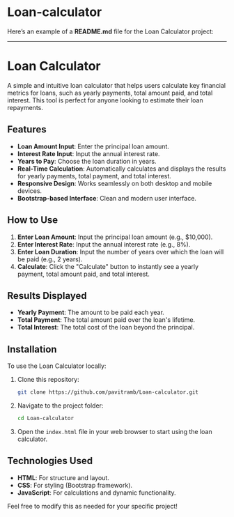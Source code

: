 # Loan-calculator
Here’s an example of a **README.md** file for the Loan Calculator project:

---

# Loan Calculator

A simple and intuitive loan calculator that helps users calculate key financial metrics for loans, such as yearly payments, total amount paid, and total interest. This tool is perfect for anyone looking to estimate their loan repayments.

## Features

- **Loan Amount Input**: Enter the principal loan amount.
- **Interest Rate Input**: Input the annual interest rate.
- **Years to Pay**: Choose the loan duration in years.
- **Real-Time Calculation**: Automatically calculates and displays the results for yearly payments, total payment, and total interest.
- **Responsive Design**: Works seamlessly on both desktop and mobile devices.
- **Bootstrap-based Interface**: Clean and modern user interface.

## How to Use

1. **Enter Loan Amount**: Input the principal loan amount (e.g., $10,000).
2. **Enter Interest Rate**: Input the annual interest rate (e.g., 8%).
3. **Enter Loan Duration**: Input the number of years over which the loan will be paid (e.g., 2 years).
4. **Calculate**: Click the "Calculate" button to instantly see a yearly payment, total amount paid, and total interest.

## Results Displayed

- **Yearly Payment**: The amount to be paid each year.
- **Total Payment**: The total amount paid over the loan's lifetime.
- **Total Interest**: The total cost of the loan beyond the principal.

## Installation

To use the Loan Calculator locally:

1. Clone this repository:
   ```bash
   git clone https://github.com/pavitramb/Loan-calculator.git
   ```
2. Navigate to the project folder:
   ```bash
   cd Loan-calculator
   ```
3. Open the `index.html` file in your web browser to start using the loan calculator.

## Technologies Used

- **HTML**: For structure and layout.
- **CSS**: For styling (Bootstrap framework).
- **JavaScript**: For calculations and dynamic functionality.


Feel free to modify this as needed for your specific project!
